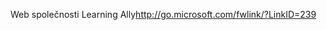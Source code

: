 <Token xmlns:xlink="http://www.w3.org/1999/xlink"><externalLink xmlns="http://ddue.schemas.microsoft.com/authoring/2003/5"><linkText>Web společnosti Learning Ally</linkText><linkUri>http://go.microsoft.com/fwlink/?LinkID=239</linkUri></externalLink></Token>

<!--HONumber=Jun16_HO4-->


